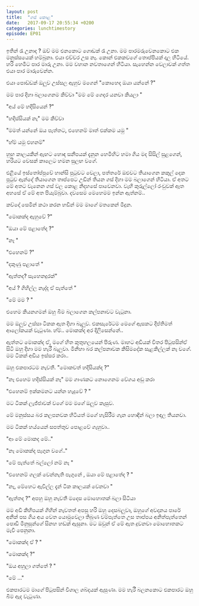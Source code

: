 ```yaml
---
layout: post
title:  "ගස් කොළ"
date:   2017-09-17 20:55:34 +0200
categories: lunchtimestory
episode: EP01
---
```

ඉතින් රෑ උනාද ?
ඔව් මම එනකොට ගොඩක් රෑ උනා. මම පාරමරුවෙනකොට එක මනුස්සයෙක් හම්බුනා. එයා එච්චර  උස නෑ. කොන් එකකවගේ තොප්පියක්  දාල හිටියේ. හරි හෙමීට පාර මාරු උනා. මම වහාන නවතාගෙන් හිටියා. සැහෙන්න වෙලාවක් ගත්ත එයා පාර මාරුවෙන්න. 

එයා පොඩ්ඩක් ඔලුව උස්සල ඇහුව මගෙන් "කොහෙද  ඔයා යන්නේ ?"

මම පාර දිහා බලාගෙනම  කිව්වා "මම මේ ගෙදර යනවා කියලා "

"අය් මේ හදිසියෙන් ?" 

"හදිස්සියක් නැ" මම කිව්වා 

"මමත් යන්නේ ඔය  පැත්තට, එහෙනම් මාත් එක්කම යමු "

"හ්ම් යමු එහනම්"

හුඟ කාලයකින් ඇඟට හොඳ සනීපයක් දැනුන හෙමිහිට හමා ගිය මද සිසිල් සුළගෙන්, හරියට වෙසක් කාලෙට හමන සුලඟ වගේ.

එළියේ ඉස්තෝප්පුවේ හාන්සි පුටුවට වෙලා, පත්තරේ ඔළුවට තියාගෙන කකුල් දෙක පුටුව ඇන්දේ තියාගෙන තාප්පෙට උඩින් තියන ගස් දිහා මම බලාගෙන් හිටියා. ඒ අතට මේ අතට වැනෙන ගස් වල කොළ නිදහසේ පාවෙනවා. වැහි කුරුල්ලෝ  රංචුවක් ඈත අහසේ ඒ  මේ අත පියෑම්බුවා. දවසෙම මෙහෙමම  ඉන්න ඇත්නම්.. 

කව්දෝ සෙමින් කථා කරන හඩින් මම මාගේ මතකෙන් මිදුන.

"මොකක්ද  ඇහුවේ ?"

"ඔයා මේ පළාතේද ?"

"නෑ "

"එහෙනම් ?"

"දකුණු පළාතේ "

"ඇත්තද? සැහෙනදුරක්"

"අය් ? ගිහිල්ල නැද්ද ඒ පැත්තේ "

"මේ මම ? " 

එහෙම කියනගමන් ඔහු බිම බලාගෙන කල්පනාවට වැටුනා. 

මම ඔලුව උස්සා ටිකක ඇත දිහා  බැලුව. එකසැරේටම මෙගේ ඇසකට දීප්තිමත් ආලෝකයක් වැටුණා.  හ්ම්.. මොකක්ද අර දිලිසෙන්නේ..

ඇත්තට මොකක්ද ඒ, මගේ හිත කුතුහලයෙන් පිරුණ. මාහට අඩියක් විතර පිටුපසින්ඒ සිටි ඔහු දිහා මම හැරී බැලුවා. මිනිහා බර කල්පනාවක කිසිමදේක සැළකිල්ලක් නෑ වගේ. මම ටිකක් අඩිය ඉස්සර කරා..

ඔහු එකපාරටම නැවතී. "මොකවත් හදිසියක්ද ?" 

"නෑ එහෙම හදිස්සියක් නෑ" මම ගාණකට නොගෙනම වේගය අඩු කරා 

"එහෙනම් ඉක්කමනට යන්න හැදුවේ ? "

මට ටිකක් ලැජ්ජාවක් වගේ මම මගේ ඔලුව කැසුව. 

මේ මනුස්සය බර කලපනවක හිටියත් මගේ හැසිරීම ගැන හොඳින් බලා ඉඳල තියනවා. 

මම ටිකක් හය්යෙන් සපත්තුව පොළවේ ගැහුවා..

"ආ මේ මොකද මේ.."

"නෑ මොකක්ද පෑගුන වගේ.."

"මේ පැත්තේ බල්ලෝ නම් නෑ "

"එහෙනම් ගලක් වෙන්නැති පැගුනේ , ඔයා මේ පළාතේද ? "

"නෑ, මේහෙට ඇවිල්ල දැන් ටික කාලයක් වෙනවා "


"ඇත්තද ?"
අපහු ඔහු නැවතී මදෙස මොහොතක් බලා සිටියා

මම අඩි කිහිපයක් ගිහින් නැවතත් අපසු හරි ඔහු දෙසබලුවා, ඔහුගේ අවදානය පාරේ අනික් පස ගිය අය වෙත යොමුවෙලා තිබුණ
වම්පැත්තෙ උස තාප්පය අනිත්පැත්තෙන් පොඩි මිනුසුන්ගේ සිනහ හඩක් ඇසුනා. මට ඔවුන් ඒ මේ ඇත දුවනවා මොහොතකට මැවී පෙනුනා.
 
"මොකක්ද ඒ ? "

"මොකක්ද ?"

"ඔය අහුලා ගත්තේ ? "

"මේ ..."

එකපාරටම මාගේ පිටුපසින් විශාල ශබ්දයක් ඇසුණා. මම හැරී බලනකොට එකපාරට ඔහු බිම ඇද වැටුණා.
